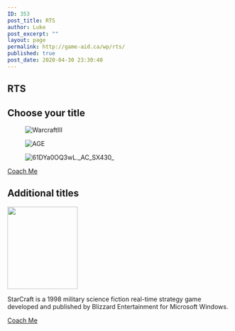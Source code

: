 ```yaml
---
ID: 353
post_title: RTS
author: Luke
post_excerpt: ""
layout: page
permalink: http://game-aid.ca/wp/rts/
published: true
post_date: 2020-04-30 23:30:40
---
```

<h2>RTS</h2>		
			<h2>Choose your title</h2>		
				<figure><img src="http://game-aid.ca/wp/wp-content/uploads/2020/04/WarcraftIII-211x300.jpg" alt="WarcraftIII" /></figure><figure><img src="http://game-aid.ca/wp/wp-content/uploads/2020/04/Age_of_Empires_II_-_The_Age_of_Kings_Coverart.png" alt="AGE" /></figure><figure><img src="http://game-aid.ca/wp/wp-content/uploads/2020/05/61DYa0OQ3wL._AC_SX430_-223x300.jpg" alt="61DYa0OQ3wL._AC_SX430_" /></figure>			
			<a href="#" role="button">
						Coach Me
					</a>
			<h2>Additional titles</h2>		
										<img width="158" height="186" src="http://game-aid.ca/wp/wp-content/uploads/2020/04/download-2.jpg" alt="" />											
		<p>StarCraft is a 1998 military science fiction real-time strategy game developed and published by Blizzard Entertainment for Microsoft Windows.</p>		
			<a href="#" role="button">
						Coach Me
					</a>